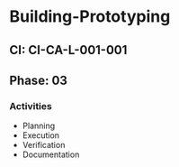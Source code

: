 # Building-Prototyping

## CI: CI-CA-L-001-001
## Phase: 03

### Activities
- Planning
- Execution
- Verification
- Documentation
